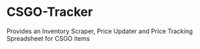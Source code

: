 # CSGO-Tracker
Provides an Inventory Scraper, Price Updater and Price Tracking Spreadsheet for CSGO items
